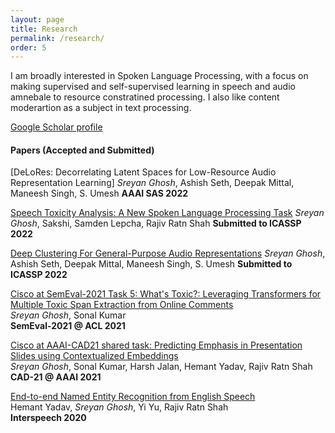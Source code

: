 ```yaml
---
layout: page
title: Research
permalink: /research/
order: 5
---
```

I am broadly interested in Spoken Language Processing, with a focus on making supervised and self-supervised learning in speech and audio amnebale to resource constratined processing. I also like content moderartion as a subject in text processing.

[Google Scholar profile](https://scholar.google.com/citations?user=5HKZJHAAAAAJ&hl=en)

#### **Papers (Accepted and Submitted)**

[DeLoRes: Decorrelating Latent Spaces for Low-Resource Audio Representation Learning]
*Sreyan Ghosh*, Ashish Seth, Deepak Mittal, Maneesh Singh, S. Umesh
**AAAI SAS 2022**

[Speech Toxicity Analysis: A New Spoken Language Processing Task](https://arxiv.org/pdf/2110.07592.pdf)
*Sreyan Ghosh*, Sakshi, Samden Lepcha, Rajiv Ratn Shah
**Submitted to ICASSP 2022**

[Deep Clustering For General-Purpose Audio Representations](https://arxiv.org/pdf/2110.08895.pdf)
*Sreyan Ghosh*, Ashish Seth, Deepak Mittal, Maneesh Singh, S. Umesh
**Submitted to ICASSP 2022**

[Cisco at SemEval-2021 Task 5: What's Toxic?: Leveraging Transformers for Multiple Toxic Span Extraction from Online Comments](https://aclanthology.org/2021.semeval-1.29.pdf)  
*Sreyan Ghosh*, Sonal Kumar  
**SemEval-2021 @ ACL 2021**

[Cisco at AAAI-CAD21 shared task: Predicting Emphasis in Presentation Slides using Contextualized Embeddings](https://arxiv.org/pdf/2101.11422.pdf)  
*Sreyan Ghosh*, Sonal Kumar, Harsh Jalan, Hemant Yadav, Rajiv Ratn Shah  
**CAD-21 @ AAAI 2021**

[End-to-end Named Entity Recognition from English Speech](https://www.isca-speech.org/archive_v0/Interspeech_2020/pdfs/2482.pdf)  
Hemant Yadav, *Sreyan Ghosh*, Yi Yu, Rajiv Ratn Shah  
**Interspeech 2020**